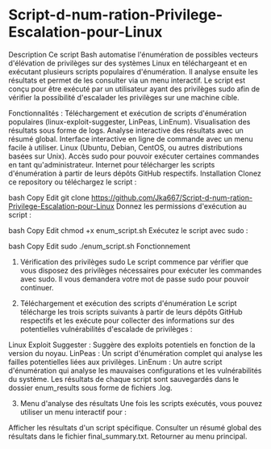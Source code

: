 # Script-d-num-ration-Privilege-Escalation-pour-Linux

Description
Ce script Bash automatise l'énumération de possibles vecteurs d'élévation de privilèges sur des systèmes Linux en téléchargeant et en exécutant plusieurs scripts populaires d'énumération. Il analyse ensuite les résultats et permet de les consulter via un menu interactif. Le script est conçu pour être exécuté par un utilisateur ayant des privilèges sudo afin de vérifier la possibilité d'escalader les privilèges sur une machine cible.

Fonctionnalités :
Téléchargement et exécution de scripts d'énumération populaires (linux-exploit-suggester, LinPeas, LinEnum).
Visualisation des résultats sous forme de logs.
Analyse interactive des résultats avec un résumé global.
Interface interactive en ligne de commande avec un menu facile à utiliser.
Linux (Ubuntu, Debian, CentOS, ou autres distributions basées sur Unix).
Accès sudo pour pouvoir exécuter certaines commandes en tant qu'administrateur.
Internet pour télécharger les scripts d'énumération à partir de leurs dépôts GitHub respectifs.
Installation
Clonez ce repository ou téléchargez le script :

bash
Copy
Edit
git clone https://github.com/Jka667/Script-d-num-ration-Privilege-Escalation-pour-Linux
Donnez les permissions d'exécution au script :

bash
Copy
Edit
chmod +x enum_script.sh
Exécutez le script avec sudo :

bash
Copy
Edit
sudo ./enum_script.sh
Fonctionnement
1. Vérification des privilèges sudo
Le script commence par vérifier que vous disposez des privilèges nécessaires pour exécuter les commandes avec sudo. Il vous demandera votre mot de passe sudo pour pouvoir continuer.

2. Téléchargement et exécution des scripts d'énumération
Le script télécharge les trois scripts suivants à partir de leurs dépôts GitHub respectifs et les exécute pour collecter des informations sur des potentielles vulnérabilités d'escalade de privilèges :

Linux Exploit Suggester : Suggère des exploits potentiels en fonction de la version du noyau.
LinPeas : Un script d'énumération complet qui analyse les failles potentielles liées aux privilèges.
LinEnum : Un autre script d'énumération qui analyse les mauvaises configurations et les vulnérabilités du système.
Les résultats de chaque script sont sauvegardés dans le dossier enum_results sous forme de fichiers .log.

3. Menu d'analyse des résultats
Une fois les scripts exécutés, vous pouvez utiliser un menu interactif pour :

Afficher les résultats d'un script spécifique.
Consulter un résumé global des résultats dans le fichier final_summary.txt.
Retourner au menu principal.
